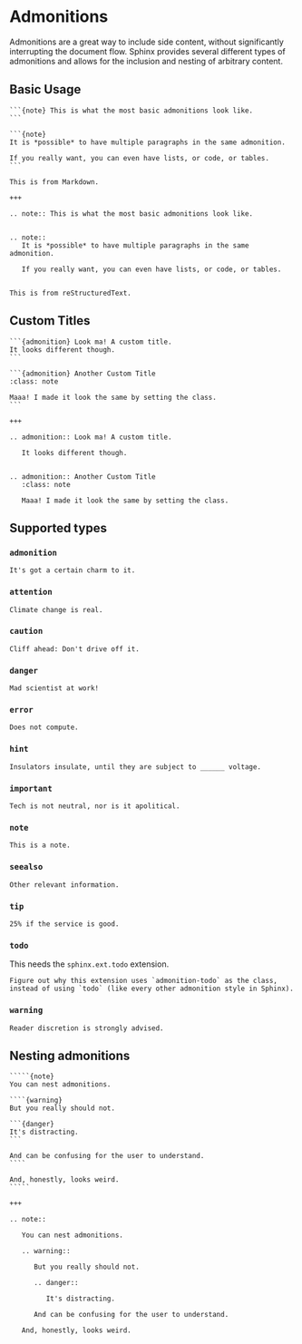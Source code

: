 # Admonitions

Admonitions are a great way to include side content, without significantly interrupting the document flow. Sphinx provides several different types of admonitions and allows for the inclusion and nesting of arbitrary content.

## Basic Usage

````{stm-demo}
```{note} This is what the most basic admonitions look like.
```

```{note}
It is *possible* to have multiple paragraphs in the same admonition.

If you really want, you can even have lists, or code, or tables.
```

This is from Markdown.

+++

.. note:: This is what the most basic admonitions look like.


.. note::
   It is *possible* to have multiple paragraphs in the same admonition.

   If you really want, you can even have lists, or code, or tables.


This is from reStructuredText.
````

## Custom Titles

````{stm-demo}
```{admonition} Look ma! A custom title.
It looks different though.
```

```{admonition} Another Custom Title
:class: note

Maaa! I made it look the same by setting the class.
```

+++

.. admonition:: Look ma! A custom title.

   It looks different though.


.. admonition:: Another Custom Title
   :class: note

   Maaa! I made it look the same by setting the class.

````

## Supported types

### `admonition`

```{admonition} The one with the custom titles.
It's got a certain charm to it.
```

### `attention`

```{attention}
Climate change is real.
```

### `caution`

```{caution}
Cliff ahead: Don't drive off it.
```

### `danger`

```{danger}
Mad scientist at work!
```

### `error`

```{error}
Does not compute.
```

### `hint`

```{hint}
Insulators insulate, until they are subject to ______ voltage.
```

### `important`

```{important}
Tech is not neutral, nor is it apolitical.
```

### `note`

```{note}
This is a note.
```

### `seealso`

```{seealso}
Other relevant information.
```

### `tip`

```{tip}
25% if the service is good.
```

### `todo`

This needs the `sphinx.ext.todo` extension.

```{todo}
Figure out why this extension uses `admonition-todo` as the class, instead of using `todo` (like every other admonition style in Sphinx).
```

### `warning`

```{warning}
Reader discretion is strongly advised.
```

## Nesting admonitions

``````{stm-demo}
`````{note}
You can nest admonitions.

````{warning}
But you really should not.

```{danger}
It's distracting.
```

And can be confusing for the user to understand.
````

And, honestly, looks weird.
`````

+++

.. note::

   You can nest admonitions.

   .. warning::

      But you really should not.

      .. danger::

         It's distracting.

      And can be confusing for the user to understand.

   And, honestly, looks weird.

``````

[mkdocs-custom]: https://squidfunk.github.io/mkdocs-material/reference/admonitions/#custom-admonitions
